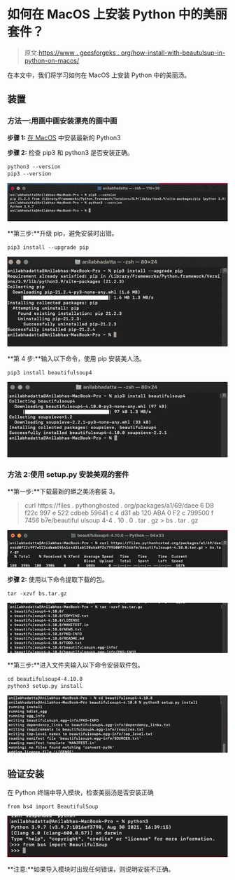 # 如何在 MacOS 上安装 Python 中的美丽套件？

> 原文:[https://www . geesforgeks . org/how-install-with-beautulsup-in-python-on-macos/](https://www.geeksforgeeks.org/how-to-install-beautifulsoup-in-python-on-macos/)

在本文中，我们将学习如何在 MacOS 上安装 Python 中的美丽汤。

## 装置

### 方法一:用画中画安装漂亮的画中画

**步骤 1:** [在 MacOS](https://www.geeksforgeeks.org/download-and-install-python-3-latest-version/) 中安装最新的 Python3

**步骤 2:** 检查 pip3 和 python3 是否安装正确。

```
python3 --version
pip3 --version
```

![How to Install BeautifulSoup in Python on MacOS](img/add37d5ee37d472b5d36359ac854dd1c.png)

**第三步:**升级 pip，避免安装时出错。

```
pip3 install --upgrade pip
```

![How to Install BeautifulSoup in Python on MacOS?](img/9691c2757f728bcedbf7058bc6141816.png)

**第 4 步:**输入以下命令，使用 pip 安装美人汤。

```
pip3 install beautifulsoup4
```

![How to Install BeautifulSoup in Python on MacOS?](img/97767c1c4b69c563e99e07f2cbe3c4f6.png)

### 方法 2:使用 setup.py 安装美观的套件

**第一步:**下载最新的蟒之美汤套装 3。

> curl https://files . pythonghosted . org/packages/a1/69/daee 6 D8 f22c 997 e 522 cdbeb 59641 c 4 d31 ab 120 ABA 0 F2 c 799500 f 7456 b7e/beautiful ulsoup 4-4 . 10 . 0 . tar . gz > bs . tar . gz

![How to Install BeautifulSoup in Python on MacOS](img/134b1dfcb95dccf6f559447000d3f83d.png)

**步骤 2:** 使用以下命令提取下载的包。

```
tar -xzvf bs.tar.gz 
```

![How to Install BeautifulSoup in Python on MacOS](img/345d8835298f6158079a882b7b0d52e2.png)

**第三步:**进入文件夹输入以下命令安装软件包。

```
cd beautifulsoup4-4.10.0
python3 setup.py install
```

![How to Install BeautifulSoup in Python on MacOS](img/8261974a434666bdb03726b183be768f.png)

## 验证安装

在 Python 终端中导入模块，检查美丽汤是否安装正确

```
from bs4 import BeautifulSoup
```

![How to Install BeautifulSoup in Python on MacOS?](img/0da0d1577ac0604e5ace8d2c72ad2f92.png)

**注意:**如果导入模块时出现任何错误，则说明安装不正确。